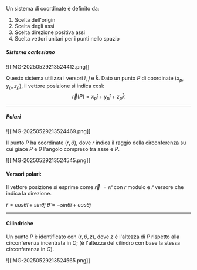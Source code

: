 Un sistema di coordinate è definito da:
1) Scelta dell'origin
2) Scelta degli assi
3) Scelta direzione positiva assi
4) Scelta vettori unitari per i punti nello spazio

##### Sistema cartesiano
![[IMG-20250529213524412.png]]

Questo sistema utilizza i versori $\hat{i}$, $\hat{j}$ e $\hat{k}$.
Dato un punto $P$ di coordinate $(x_p, y_p, z_p)$, il vettore posizione si indica così:  $$\vec{r}(P) = x_p \hat{i} + y_p \hat{j} + z_p\hat{k}$$

---
##### Polari

![[IMG-20250529213524469.png]]

Il punto $P$ ha coordinate $(r,θ)$, dove $r$ indica il raggio della circonferenza su cui giace $P$ e $θ$ l'angolo compreso tra asse e $P$.

![[IMG-20250529213524545.png]]

#### Versori polari:
Il vettore posizione si esprime come $\vec{r}$ $=r\hat{r}$  con $r$ modulo e $\hat{r}$ versore che indica la direzione.

$\hat{r} = cosθ \hat{i} + sinθ \hat{j}$
$\hat{θ}=-sin θ \hat{i} + cos θ \hat{j}$

---
#### Cilindriche

Un punto $P$ è identificato con $(r, θ, z)$, dove $z$ è l'altezza di $P$ rispetto alla circonferenza incentrata in $O$; (è l'altezza del cilindro con base la stessa circonferenza in $O$).

![[IMG-20250529213524565.png]]

